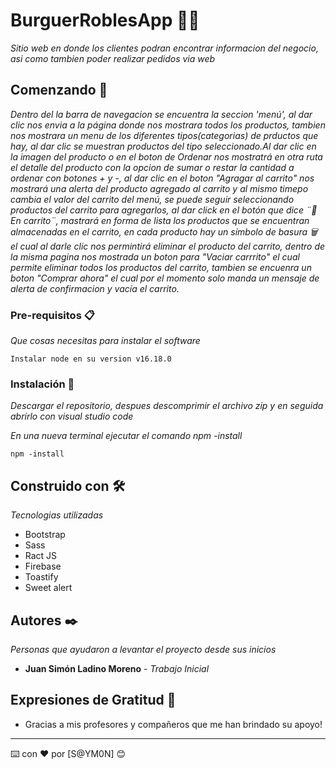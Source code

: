 # BurguerRoblesApp 🍔🍟

_Sitio web en donde los clientes podran encontrar informacion del negocio, asi como tambien poder realizar pedidos via web_

## Comenzando 🚀

_Dentro del la barra de navegacion se encuentra la seccion 'menú', al dar clic nos envia a la página donde nos mostrara todos los productos, tambien nos mostrara un menu de los diferentes tipos(categorias) de prductos que hay, al dar clic se muestran productos del tipo seleccionado.Al dar clic en la imagen del producto o en el boton de Ordenar nos mostratrá en otra ruta el detalle del producto con la opcion de sumar o restar la cantidad a ordenar con botones + y -, al dar clic en el boton "Agragar al carrito" nos mostrará una  alerta del producto agregado al carrito y al mismo timepo cambia el valor del carrito del menú, se puede seguir seleccionando productos del carrito para agregarlos, al dar click en el botón que dice ¨🛒 En carrito¨, mastrará en forma de lista los productos que se encuentran almacenadas en el carrito, en cada producto hay un símbolo de basura 🗑 el cual al darle clic nos permintirá eliminar el producto del carrito, dentro de la misma pagina nos mostrada un boton para "Vaciar carrrito" el cual permite eliminar todos los productos del carrito, tambien se encuenra  un boton "Comprar ahora" el cual por el momento solo manda un mensaje de alerta de confirmacion y vacía el carrito._


### Pre-requisitos 📋

_Que cosas necesitas para instalar el software_

```
Instalar node en su version v16.18.0

```

### Instalación 🔧

_Descargar el repositorio, despues descomprimir el archivo zip y en seguida abrirlo con visual studio code_

_En una nueva terminal ejecutar el comando npm -install_

```
npm -install
```

## Construido con 🛠️

_Tecnologias utilizadas_

*  Bootstrap
*  Sass
*  Ract JS
*  Firebase
*  Toastify
*  Sweet alert

## Autores ✒️

_Personas que ayudaron a levantar el proyecto desde sus inicios_

* **Juan Simón Ladino Moreno** - *Trabajo Inicial* 


## Expresiones de Gratitud 🎁

* Gracias a mis profesores y compañeros que me han brindado su apoyo!

---
⌨️ con ❤️ por [S@YM0N] 😊
